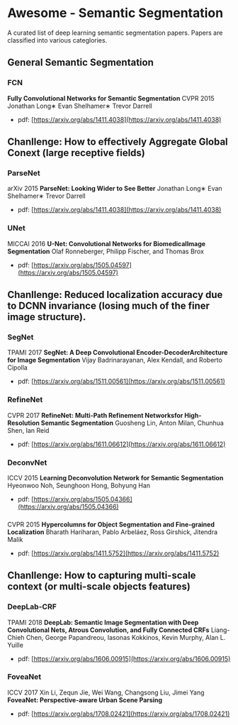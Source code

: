 # Awesome - Semantic Segmentation

A curated list of deep learning semantic segmentation papers.
Papers are classified into various categlories.


## General Semantic Segmentation
### FCN
**Fully Convolutional Networks for Semantic Segmentation**
CVPR
2015
Jonathan Long∗ Evan Shelhamer∗ Trevor Darrell
- pdf: [https://arxiv.org/abs/1411.4038](https://arxiv.org/abs/1411.4038)


## Chanllenge: How to effectively Aggregate Global Conext (large receptive fields)

### ParseNet
arXiv
2015
**ParseNet: Looking Wider to See Better**
Jonathan Long∗ Evan Shelhamer∗ Trevor Darrell
- pdf: [https://arxiv.org/abs/1411.4038](https://arxiv.org/abs/1411.4038)

### UNet
MICCAI
2016
**U-Net: Convolutional Networks for BiomedicalImage Segmentation**
Olaf Ronneberger, Philipp Fischer, and Thomas Brox
- pdf: [https://arxiv.org/abs/1505.04597](https://arxiv.org/abs/1505.04597)


## Chanllenge: Reduced localization accuracy due to DCNN invariance (losing much of the finer image structure).

### SegNet
TPAMI
2017
**SegNet: A Deep Convolutional Encoder-DecoderArchitecture for Image Segmentation**
Vijay Badrinarayanan, Alex Kendall, and Roberto Cipolla
- pdf: [https://arxiv.org/abs/1511.00561](https://arxiv.org/abs/1511.00561)

### RefineNet
CVPR
2017
**RefineNet: Multi-Path Refinement Networksfor High-Resolution Semantic Segmentation**
Guosheng Lin, Anton Milan, Chunhua Shen, Ian Reid
- pdf: [https://arxiv.org/abs/1611.06612](https://arxiv.org/abs/1611.06612)

### DeconvNet 
ICCV
2015
**Learning Deconvolution Network for Semantic Segmentation**
Hyeonwoo Noh, Seunghoon Hong, Bohyung Han
- pdf: [https://arxiv.org/abs/1505.04366](https://arxiv.org/abs/1505.04366)

### 
CVPR
2015
**Hypercolumns for Object Segmentation and Fine-grained Localization**
Bharath Hariharan, Pablo Arbeláez, Ross Girshick, Jitendra Malik
- pdf: [https://arxiv.org/abs/1411.5752](https://arxiv.org/abs/1411.5752)



## Chanllenge: How to capturing multi-scale context (or multi-scale objects features)

### DeepLab-CRF 
TPAMI
2018
**DeepLab: Semantic Image Segmentation with Deep Convolutional Nets, Atrous Convolution, and Fully Connected CRFs**
Liang-Chieh Chen, George Papandreou, Iasonas Kokkinos, Kevin Murphy, Alan L. Yuille
- pdf: [https://arxiv.org/abs/1606.00915](https://arxiv.org/abs/1606.00915)

### FoveaNet
ICCV
2017
Xin Li, Zequn Jie, Wei Wang, Changsong Liu, Jimei Yang
**FoveaNet: Perspective-aware Urban Scene Parsing**
- pdf: [https://arxiv.org/abs/1708.02421](https://arxiv.org/abs/1708.02421)